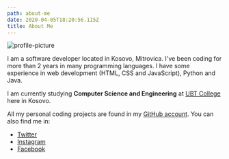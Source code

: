```yaml
---
path: about-me
date: 2020-04-05T18:20:56.115Z
title: About Me
---
```

![profile-picture](/assets/img_8250.jpg)

I am a software developer located in Kosovo, Mitrovica. I've been coding for more than 2 years in many programming languages. I have some experience in web development (HTML, CSS and JavaScript), Python and Java.

I am currently studying **Computer Science and Engineering** at [UBT College](https://ubt-uni.net/) here in Kosovo.

All my personal coding projects are found in my [GitHub account](https://github.com/ermal-abiti). You can also find me in:

* [Twitter](https://twitter.com/ermalabiti)
* [Instagram](https://instagram.com/ermalabitiapps)
* [Facebook](https://facebook.com/ermalabitiofficial)